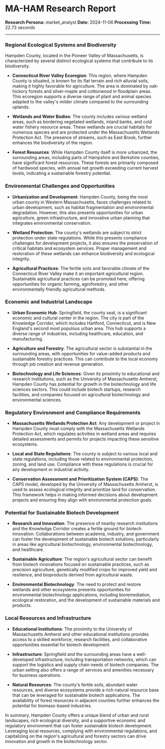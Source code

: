 # MA-HAM Research Report

**Research Persona:** market_analyst
**Date:** 2024-11-06
**Processing Time:** 22.73 seconds

---

### Regional Ecological Systems and Biodiversity

Hampden County, located in the Pioneer Valley of Massachusetts, is characterized by several distinct ecological systems that contribute to its biodiversity.

- **Connecticut River Valley Ecoregion**: This region, where Hampden County is situated, is known for its flat terrain and rich alluvial soils, making it highly favorable for agriculture. The area is dominated by oak-hickory forests and silver-maple and cottonwood in floodplain areas. This ecoregion supports a diverse range of plant and animal species adapted to the valley's milder climate compared to the surrounding uplands.

- **Wetlands and Water Bodies**: The county includes various wetland areas, such as bordering vegetated wetlands, inland banks, and cold water fishery resource areas. These wetlands are crucial habitats for numerous species and are protected under the Massachusetts Wetlands Protection Act. The presence of streams, such as East Brook, further enhances the biodiversity of the region.

- **Forest Resources**: While Hampden County itself is more urbanized, the surrounding areas, including parts of Hampshire and Berkshire counties, have significant forest resources. These forests are primarily composed of hardwood species, with annual net growth exceeding current harvest levels, indicating a sustainable forestry potential.

### Environmental Challenges and Opportunities

- **Urbanization and Development**: Hampden County, being the most urban county in Western Massachusetts, faces challenges related to urban development, such as habitat fragmentation and environmental degradation. However, this also presents opportunities for urban agriculture, green infrastructure, and innovative urban planning that integrates environmental conservation.

- **Wetland Protection**: The county's wetlands are subject to strict protection under state regulations. While this presents compliance challenges for development projects, it also ensures the preservation of critical habitats and ecosystem services. Proper management and restoration of these wetlands can enhance biodiversity and ecological integrity.

- **Agricultural Practices**: The fertile soils and favorable climate of the Connecticut River Valley make it an important agricultural region. Sustainable agricultural practices can be promoted here, offering opportunities for organic farming, agroforestry, and other environmentally friendly agricultural methods.

### Economic and Industrial Landscape

- **Urban Economic Hub**: Springfield, the county seat, is a significant economic and cultural center in the region. The city is part of the Knowledge Corridor, which includes Hartford, Connecticut, and is New England's second most populous urban area. This hub supports a diverse range of industries, including healthcare, education, and manufacturing.

- **Agriculture and Forestry**: The agricultural sector is substantial in the surrounding areas, with opportunities for value-added products and sustainable forestry practices. This can contribute to the local economy through job creation and revenue generation.

- **Biotechnology and Life Sciences**: Given its proximity to educational and research institutions, such as the University of Massachusetts Amherst, Hampden County has potential for growth in the biotechnology and life sciences sectors. This could include biotech startups, research facilities, and companies focused on agricultural biotechnology and environmental sciences.

### Regulatory Environment and Compliance Requirements

- **Massachusetts Wetlands Protection Act**: Any development or project in Hampden County must comply with the Massachusetts Wetlands Protection Act, which regulates activities in wetland areas and requires detailed assessments and permits for projects impacting these sensitive ecosystems.

- **Local and State Regulations**: The county is subject to various local and state regulations, including those related to environmental protection, zoning, and land use. Compliance with these regulations is crucial for any development or industrial activity.

- **Conservation Assessment and Prioritization System (CAPS)**: The CAPS model, developed by the University of Massachusetts Amherst, is used to assess ecological integrity and prioritize land for conservation. This framework helps in making informed decisions about development projects and ensuring they align with environmental protection goals.

### Potential for Sustainable Biotech Development

- **Research and Innovation**: The presence of nearby research institutions and the Knowledge Corridor creates a fertile ground for biotech innovation. Collaborations between academia, industry, and government can foster the development of sustainable biotech solutions, particularly in areas like agricultural biotechnology, environmental biotechnology, and healthcare.

- **Sustainable Agriculture**: The region's agricultural sector can benefit from biotech innovations focused on sustainable practices, such as precision agriculture, genetically modified crops for improved yield and resilience, and bioproducts derived from agricultural waste.

- **Environmental Biotechnology**: The need to protect and restore wetlands and other ecosystems presents opportunities for environmental biotechnology applications, including bioremediation, ecological restoration, and the development of sustainable materials and products.

### Local Resources and Infrastructure

- **Educational Institutions**: The proximity to the University of Massachusetts Amherst and other educational institutions provides access to a skilled workforce, research facilities, and collaborative opportunities essential for biotech development.

- **Infrastructure**: Springfield and the surrounding areas have a well-developed infrastructure, including transportation networks, which can support the logistics and supply chain needs of biotech companies. The urban setting also offers a range of services and amenities necessary for business operations.

- **Natural Resources**: The county's fertile soils, abundant water resources, and diverse ecosystems provide a rich natural resource base that can be leveraged for sustainable biotech applications. The availability of forest resources in adjacent counties further enhances the potential for biomass-based industries.

In summary, Hampden County offers a unique blend of urban and rural landscapes, rich ecological diversity, and a supportive economic and regulatory environment that can foster sustainable biotech development. Leveraging local resources, complying with environmental regulations, and capitalizing on the region's agricultural and forestry sectors can drive innovation and growth in the biotechnology sector.